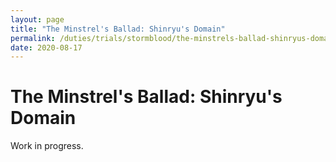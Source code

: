 ```yaml
---
layout: page
title: "The Minstrel's Ballad: Shinryu's Domain"
permalink: /duties/trials/stormblood/the-minstrels-ballad-shinryus-domain
date: 2020-08-17
---
```


# The Minstrel's Ballad: Shinryu's Domain

Work in progress.

